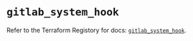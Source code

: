 # `gitlab_system_hook`

Refer to the Terraform Registory for docs: [`gitlab_system_hook`](https://www.terraform.io/docs/providers/gitlab/r/system_hook).
